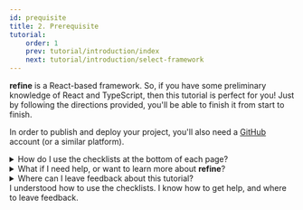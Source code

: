 ```yaml
---
id: prequisite
title: 2. Prerequisite
tutorial:
    order: 1
    prev: tutorial/introduction/index
    next: tutorial/introduction/select-framework
---
```


**refine** is a React-based framework. So, if you have some preliminary knowledge of React and TypeScript, then this tutorial is perfect for you! Just by following the directions provided, you'll be able to finish it from start to finish.

In order to publish and deploy your project, you'll also need a [GitHub](https://github.com/) account (or a similar platform).

<details>
<summary>How do I use the checklists at the bottom of each page?</summary>

A clickable task checklist awaits you at the end of each page to measure your understanding of the content. Check these items off to see your progress in the Tutorial Tracker.

(This data is only saved to your browser’s local storage, and is not available elsewhere. No data is sent to, nor stored by **refine**.)

</details>

<details>
<summary>What if I need help, or want to learn more about <strong>refine</strong>?</summary>

-   [Join the Discord Community](https://discord.com/invite/refine) – it is the easiest way to get help, all questions are usually answered in about 30 minutes.
-   [GitHub Discussions](https://github.com/refinedev/refine/discussions) – ask anything about the project or give feedback, we'd love to hear your thoughts!

</details>

<!-- <details>
<summary>What is the mini-quiz at the bottom of each page?</summary>

The mini-quiz at the bottom of each page is a quick way to test your understanding of the content. It is not required to complete the tutorial, but it is recommended to take it to make sure you understand the content.

</details> -->

<details>
<summary>Where can I leave feedback about this tutorial?</summary>

You can leave feedback about this tutorial by clicking the "Give us feedback" button at the bottom of the tutorial tracker.

You can also reach us on [Discord](https://discord.com/invite/refine).

</details>

<Checklist>

<ChecklistItem id="prequisite-looks-great">
I understood how to use the checklists.
</ChecklistItem>
<ChecklistItem id="prequisite-looks-great-2">
I know how to get help, and where to leave feedback.
</ChecklistItem>

</Checklist>
